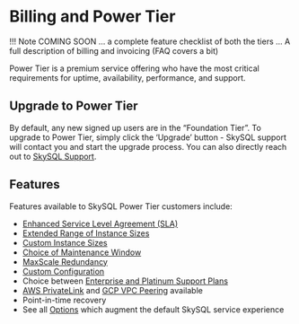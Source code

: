 # Billing and Power Tier

!!! Note
    COMING SOON … a complete feature checklist of both the tiers ...
    A full description of billing and invoicing (FAQ covers a bit)


Power Tier is a premium service offering who have the most critical requirements for uptime, availability, performance, and support.

## **Upgrade to Power Tier**

By default, any new signed up users are in the “Foundation Tier”. To upgrade to Power Tier, simply click the ‘Upgrade’ button - SkySQL support will contact you and start the upgrade process. You can also directly reach out to [SkySQL Support](https://mariadb.com/docs/skysql-previous-release/service-management/support/).

## **Features**

Features available to SkySQL Power Tier customers include:

- [Enhanced Service Level Agreement (SLA)](https://mariadb.com/docs/skysql-previous-release/features-and-concepts/service-availability/)
- [Extended Range of Instance Sizes](https://mariadb.com/docs/skysql-previous-release/features-and-concepts/selections/instance-sizes/)
- [Custom Instance Sizes](https://mariadb.com/docs/skysql-previous-release/service-management/options/custom-instance-sizes/)
- [Choice of Maintenance Window](https://mariadb.com/docs/skysql-previous-release/features-and-concepts/selections/maintenance-window/)
- [MaxScale Redundancy](https://mariadb.com/docs/skysql-previous-release/service-management/options/maxscale-redundancy/)
- [Custom Configuration](https://mariadb.com/docs/skysql-previous-release/service-management/options/custom-configuration/)
- Choice between [Enterprise and Platinum Support Plans](https://mariadb.com/docs/skysql-previous-release/features-and-concepts/support/)
- [AWS PrivateLink](https://mariadb.com/docs/skysql-previous-release/service-management/options/aws-privatelink/) and [GCP VPC Peering](https://mariadb.com/docs/skysql-previous-release/service-management/options/vpc-peering/) available
- Point-in-time recovery
- See all [Options](https://mariadb.com/docs/skysql-previous-release/service-management/options/) which augment the default SkySQL service experience

